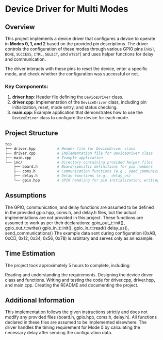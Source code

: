 # Device Driver for Multi Modes

## Overview
This project implements a device driver that configures a device to operate in **Modes 0, 1, and 2** based on the provided pin descriptions. The driver controls the configuration of these modes through various GPIO pins (`nRST`, `DONE`, `SUCCESS`, `CTRL`, `SELECT`, and `nTEST`) and uses helper functions for delay and communication.

The driver interacts with these pins to reset the device, enter a specific mode, and check whether the configuration was successful or not.

### Key Components:
1. **driver.hpp**: Header file defining the `DeviceDriver` class.
2. **driver.cpp**: Implementation of the `DeviceDriver` class, including pin initialization, reset, mode entry, and status checking.
3. **main.cpp**: Example application that demonstrates how to use the `DeviceDriver` class to configure the device for each mode.

## Project Structure

```bash
top
├── driver.hpp          # Header file for DeviceDriver class
├── driver.cpp          # Implementation file for DeviceDriver class
├── main.cpp            # Example application
└── inc/                # Directory containing provided helper files
    ├── board.h         # Board-specific definitions for pin numbers
    ├── coms.h          # Communication functions (e.g., send_communications)
    ├── delay.h         # Delay functions (e.g., delay_us)
    └── gpio.hpp        # GPIO handling for pin initialization, writing, reading
```

## Assumptions
The GPIO, communication, and delay functions are assumed to be defined in the provided gpio.hpp, coms.h, and delay.h files, but the actual implementations are not provided in this project. These functions are assumed to work as per their declarations:
gpio_out_t::init(), gpio_out_t::write()
gpio_in_t::init(), gpio_in_t::read()
delay_us(), send_communications()
The example data sent during configuration (0xAB, 0xCD, 0x12, 0x34, 0x56, 0x78) is arbitrary and serves only as an example.

## Time Estimation
The project took approximately 5 hours to complete, including:

Reading and understanding the requirements.
Designing the device driver class and functions.
Writing and testing the code for driver.cpp, driver.hpp, and main.cpp.
Creating the README and documenting the project.

## Additional Information
This implementation follows the given instructions strictly and does not modify any provided files (board.h, gpio.hpp, coms.h, delay.h). All functions declared in these files are assumed to be implemented elsewhere.
The driver handles the timing requirement for Mode 0 by calculating the necessary delay after sending the configuration data.

